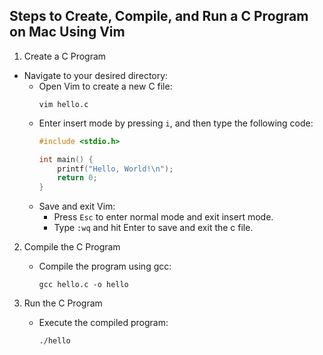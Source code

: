 ## Steps to Create, Compile, and Run a C Program on Mac Using Vim
1. Create a C Program
- Navigate to your desired directory:
   - Open Vim to create a new C file:
     ```
     vim hello.c
     ```
   - Enter insert mode by pressing `i`, and then type the following code:
     ```c
     #include <stdio.h>

     int main() {
         printf("Hello, World!\n");
         return 0;
     }
     ```
   - Save and exit Vim:
     - Press `Esc` to enter normal mode and exit insert mode.
     - Type `:wq` and hit Enter to save and exit the c file.

2. Compile the C Program
   - Compile the program using gcc:
     ```
     gcc hello.c -o hello
     ```

3. Run the C Program
   - Execute the compiled program:
     ```
     ./hello
     ```
